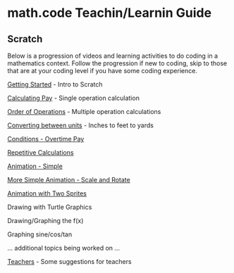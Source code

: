 # math.code Teachin/Learnin Guide

## Scratch

Below is a progression of videos and learning activities to do coding in a mathematics context.  Follow the progression if new to coding, skip to those that are at your coding level if you have some coding experience.

[Getting Started](Scratch/000-Getting-Started/README.md) - Intro to Scratch

[Calculating Pay](Scratch/001-Calc-Pay/README.md) - Single operation calculation

[Order of Operations](Scratch/002-Order-Of-Operations/README.md) - Multiple operation calculations

[Converting between units](Scratch/003-Converting-Between-Units/README.md) - Inches to feet to yards 

[Conditions - Overtime Pay](Scratch/004-Conditions-Overtime-Pay/README.md)

[Repetitive Calculations](Scratch/005-Calc-Repeat/README.md)

[Animation - Simple](Scratch/010-Animation-Simple/README.md)

[More Simple Animation - Scale and Rotate](Scratch/011-More-Simple-Animation/README.md)

[Animation with Two Sprites](Scratch/012-Animation-2-Sprites/README.md)

Drawing with Turtle Graphics

Drawing/Graphing the f(x)

Graphing sine/cos/tan

... additional topics being worked on ...


[Teachers](Teachers/README.md) - Some suggestions for teachers 

